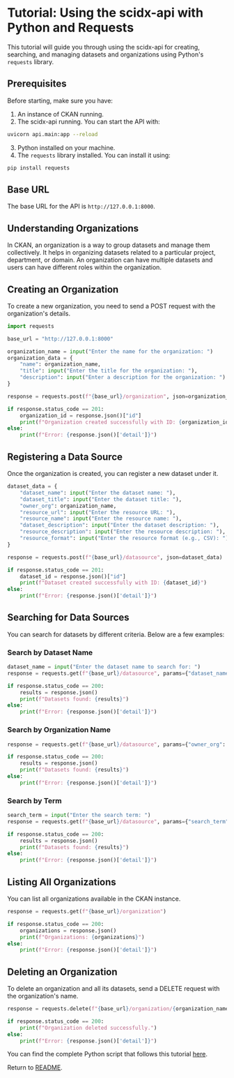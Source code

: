 # Tutorial: Using the scidx-api with Python and Requests

This tutorial will guide you through using the scidx-api for creating, searching, and managing datasets and organizations using Python's `requests` library.

## Prerequisites

Before starting, make sure you have:
1. An instance of CKAN running.
2. The scidx-api running. You can start the API with:

```bash
uvicorn api.main:app --reload
```

3. Python installed on your machine.
4. The `requests` library installed. You can install it using:

```bash
pip install requests
```

## Base URL

The base URL for the API is `http://127.0.0.1:8000`.

## Understanding Organizations

In CKAN, an organization is a way to group datasets and manage them collectively. It helps in organizing datasets related to a particular project, department, or domain. An organization can have multiple datasets and users can have different roles within the organization.

## Creating an Organization

To create a new organization, you need to send a POST request with the organization's details.

```python
import requests

base_url = "http://127.0.0.1:8000"

organization_name = input("Enter the name for the organization: ")
organization_data = {
    "name": organization_name,
    "title": input("Enter the title for the organization: "),
    "description": input("Enter a description for the organization: ")
}

response = requests.post(f"{base_url}/organization", json=organization_data)

if response.status_code == 201:
    organization_id = response.json()["id"]
    print(f"Organization created successfully with ID: {organization_id}")
else:
    print(f"Error: {response.json()['detail']}")
```

## Registering a Data Source

Once the organization is created, you can register a new dataset under it.

```python
dataset_data = {
    "dataset_name": input("Enter the dataset name: "),
    "dataset_title": input("Enter the dataset title: "),
    "owner_org": organization_name,
    "resource_url": input("Enter the resource URL: "),
    "resource_name": input("Enter the resource name: "),
    "dataset_description": input("Enter the dataset description: "),
    "resource_description": input("Enter the resource description: "),
    "resource_format": input("Enter the resource format (e.g., CSV): ")
}

response = requests.post(f"{base_url}/datasource", json=dataset_data)

if response.status_code == 201:
    dataset_id = response.json()["id"]
    print(f"Dataset created successfully with ID: {dataset_id}")
else:
    print(f"Error: {response.json()['detail']}")
```

## Searching for Data Sources

You can search for datasets by different criteria. Below are a few examples:

### Search by Dataset Name

```python
dataset_name = input("Enter the dataset name to search for: ")
response = requests.get(f"{base_url}/datasource", params={"dataset_name": dataset_name})

if response.status_code == 200:
    results = response.json()
    print(f"Datasets found: {results}")
else:
    print(f"Error: {response.json()['detail']}")
```

### Search by Organization Name

```python
response = requests.get(f"{base_url}/datasource", params={"owner_org": organization_name})

if response.status_code == 200:
    results = response.json()
    print(f"Datasets found: {results}")
else:
    print(f"Error: {response.json()['detail']}")
```

### Search by Term

```python
search_term = input("Enter the search term: ")
response = requests.get(f"{base_url}/datasource", params={"search_term": search_term})

if response.status_code == 200:
    results = response.json()
    print(f"Datasets found: {results}")
else:
    print(f"Error: {response.json()['detail']}")
```

## Listing All Organizations

You can list all organizations available in the CKAN instance.

```python
response = requests.get(f"{base_url}/organization")

if response.status_code == 200:
    organizations = response.json()
    print(f"Organizations: {organizations}")
else:
    print(f"Error: {response.json()['detail']}")
```

## Deleting an Organization

To delete an organization and all its datasets, send a DELETE request with the organization's name.

```python
response = requests.delete(f"{base_url}/organization/{organization_name}")

if response.status_code == 200:
    print(f"Organization deleted successfully.")
else:
    print(f"Error: {response.json()['detail']}")
```

You can find the complete Python script that follows this tutorial [here](api_with_requests.py).

Return to [README](../README.md).
